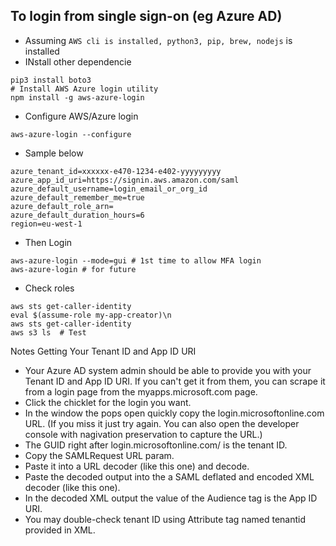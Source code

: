 ## To login from single sign-on (eg Azure AD)
- Assuming `AWS cli is installed, python3, pip, brew, nodejs` is installed
- INstall other dependencie
```
pip3 install boto3
# Install AWS Azure login utility
npm install -g aws-azure-login
```

- Configure AWS/Azure login
```
aws-azure-login --configure
```

- Sample below
```
azure_tenant_id=xxxxxx-e470-1234-e402-yyyyyyyyy
azure_app_id_uri=https://signin.aws.amazon.com/saml
azure_default_username=login_email_or_org_id
azure_default_remember_me=true
azure_default_role_arn=
azure_default_duration_hours=6
region=eu-west-1
```

- Then Login
```
aws-azure-login --mode=gui # 1st time to allow MFA login
aws-azure-login # for future
```

- Check roles
```
aws sts get-caller-identity
eval $(assume-role my-app-creator)\n
aws sts get-caller-identity
aws s3 ls  # Test
```

Notes
Getting Your Tenant ID and App ID URI
- Your Azure AD system admin should be able to provide you with your Tenant ID and App ID URI. If you can't get it from them, you can scrape it from a login page from the myapps.microsoft.com page.
- Click the chicklet for the login you want.
- In the window the pops open quickly copy the login.microsoftonline.com URL. (If you miss it just try again. You can also open the developer console with nagivation preservation to capture the URL.)
- The GUID right after login.microsoftonline.com/ is the tenant ID.
- Copy the SAMLRequest URL param.
- Paste it into a URL decoder (like this one) and decode.
- Paste the decoded output into the a SAML deflated and encoded XML decoder (like this one).
- In the decoded XML output the value of the Audience tag is the App ID URI.
- You may double-check tenant ID using Attribute tag named tenantid provided in XML.
